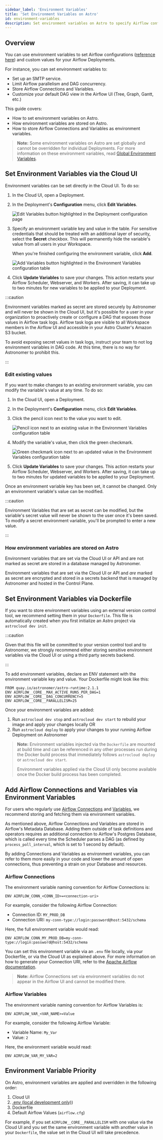 ```yaml
---
sidebar_label: 'Environment Variables'
title: 'Set Environment Variables on Astro'
id: environment-variables
description: Set environment variables on Astro to specify Airflow configurations and custom logic.
---
```


## Overview

You can use environment variables to set Airflow configurations ([reference here](https://airflow.apache.org/docs/stable/configurations-ref.html)) and custom values for your Airflow Deployments.

For instance, you can set environment variables to:

- Set up an SMTP service.
- Limit Airflow parallelism and DAG concurrency.
- Store Airflow Connections and Variables.
- Customize your default DAG view in the Airflow UI (Tree, Graph, Gantt, etc.)

This guide covers:

- How to set environment variables on Astro.
- How environment variables are stored on Astro.
- How to store Airflow Connections and Variables as environment variables.

> **Note:** Some environment variables on Astro are set globally and cannot be overridden for individual Deployments. For more information on these environment variables, read [Global Environment Variables](platform-variables.md).

## Set Environment Variables via the Cloud UI

Environment variables can be set directly in the Cloud UI. To do so:

1. In the Cloud UI, open a Deployment.
2. In the Deployment's **Configuration** menu, click **Edit Variables**.

    ![Edit Variables button highlighted in the Deployment configuration page](/img/docs/edit-variables.png)

3. Specify an environment variable key and value in the table. For sensitive credentials that should be treated with an additional layer of security, select the **Secret** checkbox. This will permanently hide the variable's value from all users in your Workspace.

    When you're finished configuring the environment variable, click **Add**.

    ![Add Variables button highlighted in the Environment Variables configuration table](/img/docs/add-variable.png)

4. Click **Update Variables** to save your changes. This action restarts your Airflow Scheduler, Webserver, and Workers. After saving, it can take up to two minutes for new variables to be applied to your Deployment.

:::caution

Environment variables marked as secret are stored securely by Astronomer and will never be shown in the Cloud UI, but it's possible for a user in your organization to proactively create or configure a DAG that exposes those values in Airflow task logs. Airflow task logs are visible to all Workspace members in the Airflow UI and accessible in your Astro Cluster's Amazon S3 bucket.

To avoid exposing secret values in task logs, instruct your team to not log environment variables in DAG code. At this time, there is no way for Astronomer to prohibit this.

:::

### Edit existing values

If you want to make changes to an existing environment variable, you can modify the variable's value at any time. To do so:

1. In the Cloud UI, open a Deployment.
2. In the Deployment's **Configuration** menu, click **Edit Variables**.
3. Click the pencil icon next to the value you want to edit.

    ![Pencil icon next to an existing value in the Environment Variables configuration table](/img/docs/variable-pencil.png)

4. Modify the variable's value, then click the green checkmark.

    ![Green checkmark icon next to an updated value in the Environment Variables configuration table](/img/docs/variable-checkmark.png)

5. Click **Update Variables** to save your changes. This action restarts your Airflow Scheduler, Webserver, and Workers. After saving, it can take up to two minutes for updated variables to be applied to your Deployment.

Once an environment variable key has been set, it cannot be changed. Only an environment variable's value can be modified.

:::caution

Environment Variables that are set as secret can be modified, but the variable's secret value will never be shown to the user once it's been saved. To modify a secret environment variable, you'll be prompted to enter a new value.

:::

### How environment variables are stored on Astro

Environment variables that are set via the Cloud UI or API and are not marked as secret are stored in a database managed by Astronomer.

Environment variables that are set via the Cloud UI or API and _are_ marked as secret are encrypted and stored in a secrets backend that is managed by Astronomer and hosted in the Control Plane.

## Set Environment Variables via Dockerfile

If you want to store environment variables using an external version control tool, we recommend setting them in your `Dockerfile`. This file is automatically created when you first initialize an Astro project via `astrocloud dev init`.

:::caution

Given that this file will be committed to your version control tool and to Astronomer, we strongly recommend either storing sensitive environment variables via the Cloud UI or using a third party secrets backend.

:::

To add environment variables, declare an ENV statement with the environment variable key and value. Your Dockerfile might look like this:

```
FROM quay.io/astronomer/astro-runtime:2.1.1
ENV AIRFLOW__CORE__MAX_ACTIVE_RUNS_PER_DAG=1
ENV AIRFLOW__CORE__DAG_CONCURRENCY=5
ENV AIRFLOW__CORE__PARALLELISM=25
```

Once your environment variables are added:

1. Run `astrocloud dev stop` and `astrocloud dev start` to rebuild your image and apply your changes locally OR
2. Run `astrocloud deploy` to apply your changes to your running Airflow Deployment on Astronomer

> **Note:** Environment variables injected via the `Dockerfile` are mounted at build time and can be referenced in any other processes run during the Docker build process that immediately follows `astrocloud deploy` or `astrocloud dev start`.
>
> Environment variables applied via the Cloud UI only become available once the Docker build process has been completed.

## Add Airflow Connections and Variables via Environment Variables

For users who regularly use [Airflow Connections](https://airflow.apache.org/docs/apache-airflow/stable/concepts/connections.html) and [Variables](https://airflow.apache.org/docs/apache-airflow/stable/concepts/variables.html), we recommend storing and fetching them via environment variables.

As mentioned above, Airflow Connections and Variables are stored in Airflow's Metadata Database. Adding them outside of task definitions and operators requires an additional connection to Airflow's Postgres Database, which is called every time the Scheduler parses a DAG (as defined by `process_poll_interval`, which is set to 1 second by default).

By adding Connections and Variables as environment variables, you can refer to them more easily in your code and lower the amount of open connections, thus preventing a strain on your Database and resources.

### Airflow Connections

The environment variable naming convention for Airflow Connections is:

```
ENV AIRFLOW_CONN_<CONN_ID>=<connection-uri>
```

For example, consider the following Airflow Connection:

- Connection ID: `MY_PROD_DB`
- Connection URI: `my-conn-type://login:password@host:5432/schema`

Here, the full environment variable would read:

```
ENV AIRFLOW_CONN_MY_PROD_DB=my-conn-type://login:password@host:5432/schema
```

You can set this environment variable via an `.env` file locally, via your Dockerfile, or via the Cloud UI as explained above. For more information on how to generate your Connection URI, refer to the [Apache Airflow documentation](https://airflow.apache.org/docs/stable/howto/connection/index.html#generating-connection-uri).

> **Note:** Airflow Connections set via environment variables do not appear in the Airflow UI and cannot be modified there.

### Airflow Variables

The environment variable naming convention for Airflow Variables is:

```
ENV AIRFLOW_VAR_<VAR_NAME>=Value
```

For example, consider the following Airflow Variable:

- Variable Name: `My_Var`
- Value: `2`

Here, the environment variable would read:

```
ENV AIRFLOW_VAR_MY_VAR=2
```

## Environment Variable Priority

On Astro, environment variables are applied and overridden in the following order:

1. Cloud UI
2. [.env (local development only)](develop-project.md#set-environment-variables-via-env-local-development-only))
3. Dockerfile
4. Default Airflow Values (`airflow.cfg`)

For example, if you set `AIRFLOW__CORE__PARALLELISM` with one value via the Cloud UI and you set the same environment variable with another value in your `Dockerfile`, the value set in the Cloud UI will take precedence.
